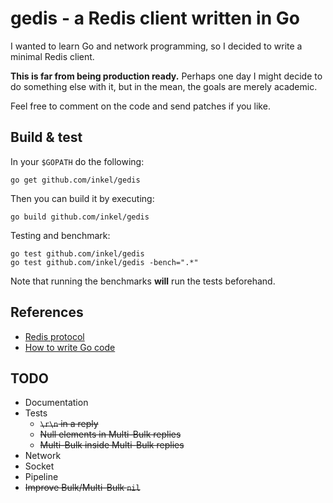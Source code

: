 # gedis - a Redis client written in Go

I wanted to learn Go and network programming, so I decided to write a minimal Redis client.

**This is far from being production ready.** Perhaps one day I might decide to do something else with it, but in the mean, the goals are merely academic.

Feel free to comment on the code and send patches if you like.

## Build & test

In your `$GOPATH` do the following:

```
go get github.com/inkel/gedis
```

Then you can build it by executing:

```
go build github.com/inkel/gedis
```

Testing and benchmark:

```
go test github.com/inkel/gedis
go test github.com/inkel/gedis -bench=".*"
```

Note that running the benchmarks **will** run the tests beforehand.


## References

* [Redis protocol](http://redis.io/topics/protocol)
* [How to write Go code](http://golang.org/doc/code.html)

## TODO

* Documentation
* Tests
  * ~~`\r\n` in a reply~~
  * ~~Null elements in Multi-Bulk replies~~
  * ~~Multi-Bulk inside Multi-Bulk replies~~
* Network
* Socket
* Pipeline
* ~~Improve Bulk/Multi-Bulk `nil`~~
